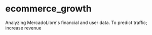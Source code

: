 # ecommerce_growth
Analyzing MercadoLibre's financial and user data.  To predict traffic; increase revenue
